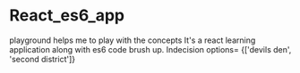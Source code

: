 # React_es6_app
playground helps me to play with the concepts
It's a react learning application along with es6 code brush up.
Indecision options= {['devils den', 'second district']}
